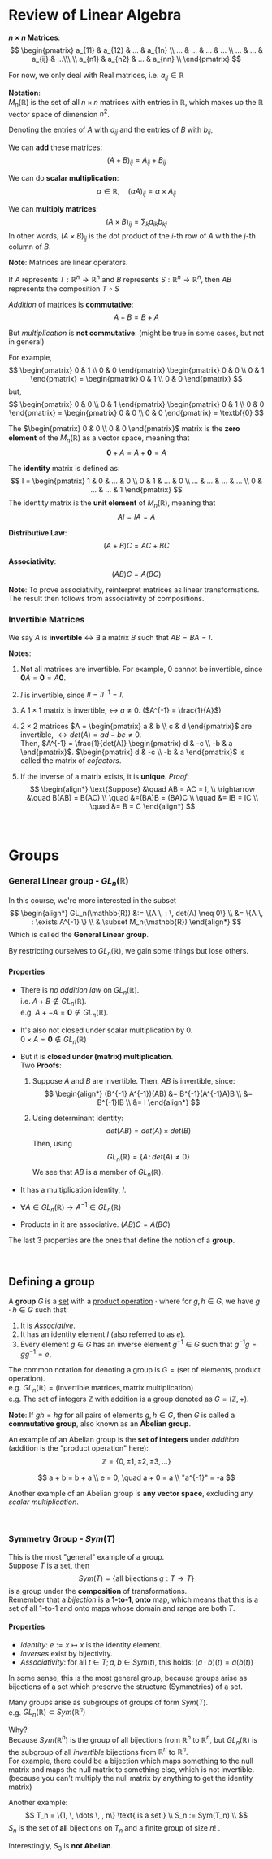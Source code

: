 # Review of Linear Algebra

**$n \times n$ Matrices**:
$$
\begin{pmatrix}
a_{11} & a_{12} & ...  & a_{1n} \\
... & ... & ... & ... \\
... & ... & a_{ij} & ...\\\ \\
a_{n1} & a_{n2} & ...  & a_{nn} \\
\end{pmatrix}
$$

For now, we only deal with Real matrices, i.e. $a_{ij} \in \mathbb{R}$

**Notation**: \
$M_n(\mathbb{R})$ is the set of all $n \times n$ matrices with entries in $\mathbb{R}$, which makes up the $\mathbb{R}$ vector space of dimension $n^2$.

Denoting the entries of $A$ with $a_{ij}$ and the entries of $B$ with $b_{ij}$,

We can **add** these matrices:
$$
(A + B)_{ij} = A_{ij} + B_{ij}
$$

We can do **scalar multiplication**:
$$
\alpha \in \mathbb{R}, \quad (\alpha A)_{ij} = \alpha \times A_{ij}
$$

We can **multiply matrices**:
$$
(A \times B)_{ij} = \sum_k a_{ik} b_{kj}
$$
In other words, $(A \times B)_{ij}$ is the dot product of the $i$-th row of $A$ with the $j$-th column of $B$.

**Note**: Matrices are linear operators.

If $A$ represents $T: \mathbb{R}^n \rightarrow \mathbb{R}^n$ and $B$ represents $S: \mathbb{R}^n \rightarrow \mathbb{R}^n$, then $AB$ represents the composition $T\circ S$

_Addition_ of matrices is **commutative**:
$$
A + B = B + A
$$

But _multiplication_ is **not commutative**: 
(might be true in some cases, but not in general)

For example,
$$
\begin{pmatrix}
0 & 1 \\
0 & 0
\end{pmatrix}
\begin{pmatrix}
0 & 0 \\
0 & 1
\end{pmatrix} = 
\begin{pmatrix}
0 & 1 \\
0 & 0
\end{pmatrix}
$$
but,
$$
\begin{pmatrix}
0 & 0 \\
0 & 1
\end{pmatrix} 
\begin{pmatrix}
0 & 1 \\
0 & 0
\end{pmatrix} = 
\begin{pmatrix}
0 & 0 \\
0 & 0
\end{pmatrix} = \textbf{0}
$$

The $\begin{pmatrix} 0 & 0 \\ 0 & 0 \end{pmatrix}$ matrix is the **zero element** of the $M_n(\mathbb{R})$ as a vector space, meaning that 
$$
\textbf{0} + A = A + \textbf{0} = A
$$

The **identity** matrix is defined as:
$$
I = \begin{pmatrix}
1 & 0 & ... & 0 \\
0 & 1 & ... & 0 \\
... & ... & ... & ... \\
0 & ... & ... & 1
\end{pmatrix}
$$
The identity matrix is the **unit element** of $M_n(\mathbb{R})$, meaning that 
$$
AI = IA = A
$$

**Distributive Law**:
$$
(A + B) C = AC + BC
$$

**Associativity**:
$$
(A  B) C = A (B  C)
$$


**Note**:
To prove associativity, reinterpret matrices as linear transformations. The result then follows from associativity of compositions.

### Invertible Matrices

We say $A$ is **invertible** $\leftrightarrow$ $\exists$ a matrix $B$ such that $AB = BA = I$.

**Notes**:
1. Not all matrices are invertible. 
For example, $0$ cannot be invertible, since $\textbf{0}A = \textbf{0} = A \textbf{0}$.

2. $I$ is invertible, since $II = II^{-1} = I$.

3. A $1\times1$ matrix is invertible, $\leftrightarrow$ $a \neq 0$. 
($A^{-1} = \frac{1}{A}$)

4. $2 \times 2$ matrices $A = \begin{pmatrix} a & b \\ c & d \end{pmatrix}$ are invertible, $\leftrightarrow det(A) = ad - bc \neq 0$. \
Then, $A^{-1} = \frac{1}{det(A)} \begin{pmatrix} d & -c \\ -b & a \end{pmatrix}$.
$\begin{pmatrix} d & -c \\ -b & a \end{pmatrix}$ is called the matrix of _cofactors_.

5. If the inverse of a matrix exists, it is **unique**.
    _Proof_: 
    $$
    \begin{align*}
    \text{Suppose} &\quad AB = AC = I, \\
    \rightarrow &\quad 
    B(AB) = B(AC) \\
    \quad &=(BA)B = (BA)C  \\
    \quad &= IB = IC \\
    \quad &= B = C
    \end{align*}
    $$

<br/>

# Groups

### General Linear group - $GL_n(\mathbb{R})$
In this course, we're more interested in the subset 
$$
\begin{align*}
GL_n(\mathbb{R}) &:= \{A \, : \, det(A) \neq 0\} \\
&= \{A \, : \exists A^{-1} \} \\
& \subset M_n(\mathbb{R})
\end{align*}
$$
Which is called the **General Linear group**.

By restricting ourselves to $GL_n(\mathbb{R})$, we gain some things but lose others.

#### Properties

- There is _no addition law_ on $GL_n(\mathbb{R})$. \
    i.e. $A + B \notin GL_n(\mathbb{R})$. \
    e.g. $A + -A = \textbf{0} \notin GL_n(\mathbb{R})$.

- It's also not closed under scalar multiplication by $0$. \
    $0 \times A = \textbf{0} \notin GL_n(\mathbb{R})$

- But it is **closed under (matrix) multiplication**. \
    Two **Proofs**:
    1. Suppose $A$ and $B$ are invertible. 
    Then, $AB$ is invertible, since:
    $$
    \begin{align*}
    (B^{-1} A^{-1})(AB) &= B^{-1}(A^{-1}A)B \\
    &= B^{-1}IB \\ 
    &= I
    \end{align*}
    $$

    2. Using determinant identity:
    $$
    det(AB) = det(A) \times det(B)
    $$
    Then, using
    $$
        GL_n(\mathbb{R}) = \{A \, : \, det(A) \neq 0\} 
    $$
    We see that $AB$ is a member of $GL_n(\mathbb{R})$.

- It has a multiplication identity, $I$.
- $\forall A \in GL_n(\mathbb{R}) \rightarrow A^{-1} \in GL_n(\mathbb{R})$
- Products in it are associative. $(AB) C = A (BC)$

The last $3$ properties are the ones that define the notion of a **group**.

<br/>

## Defining a group
A **group** $G$ is a <ins>set</ins> with a <ins>product operation</ins> $\cdot$ where for $g, h \in G$, we have $g \cdot h \in G$ such that:
1. It is _Associative_.
2. It has an identity element $I$ (also referred to as $e$).
3. Every element $g \in G$ has an inverse element $g^{-1} \in G$ such that $g^{-1}g = gg^{-1} = e$.

The common notation for denoting a group is $G = (\text{set of elements}, \text{product operation})$. \
e.g. $GL_n(\mathbb{R}) = (\text{invertible matrices}, \text{matrix multiplication})$ \
e.g. The set of integers $\mathbb{Z}$ with addition is a group denoted as $G = (\mathbb{Z}, +)$.

**Note**:
If $gh = hg$ for all pairs of elements $g, h \in G$, then $G$ is called a **commutative group**, also known as an **Abelian group**.

An example of an Abelian group is the **set of integers** under _addition_ \
(addition is the "product operation" here):
$$
\mathbb{Z} = \{0, \pm 1, \pm 2, \pm 3, ... \}
$$

$$
a + b = b + a \\
e = 0, \quad a + 0 = a \\
"a^{-1}" = -a
$$

Another example of an Abelian group is **any vector space**, excluding any _scalar multiplication_.

<br/>

### Symmetry Group - $Sym(T)$
This is the most "general" example of a group. \
Suppose $T$ is a set, then 
$$
Sym(T) = \{ \text{all bijections } g: T \rightarrow T \} 
$$
is a group under the **composition** of transformations. \
Remember that a _bijection_ is a **1-to-1, onto** map, which means that this is a set of all 1-to-1 and onto maps whose domain and range are both $T$.

#### Properties
- _Identity_: $e := x \mapsto x$ is the identity element.
- _Inverses_ exist by bijectivity.
- _Associativity_: for all $t \in T; \, a, b \in Sym(t)$, this holds: $(a \cdot b) (t) = a(b(t))$

In some sense, this is the most general group, because groups arise as bijections of a set which preserve the structure (Symmetries) of a set.

Many groups arise as subgroups of groups of form $Sym(T)$. \
e.g. $GL_n(\mathbb{R}) \subset Sym(\mathbb{R}^n)$ 

Why? \
Because $Sym(\mathbb{R}^n)$ is the group of all bijections from $\mathbb{R}^n$ to $\mathbb{R}^n$, but $GL_n(\mathbb{R})$ is the subgroup of all _invertible_ bijections from $\mathbb{R}^n$ to $\mathbb{R}^n$. \
For example, there could be a bijection which maps something to the null matrix and maps the null matrix to something else, which is not invertible. (because you can't multiply the null matrix by anything to get the identity matrix)

Another example:
$$
T_n = \{1, \, \dots \, , n\} \text{ is a set.} \\
S_n := Sym(T_n) \\
$$
$S_n$ is the set of **all** bijections on $T_n$ and a finite group of size $n!$ .

Interestingly, $S_3$ is **not Abelian**.